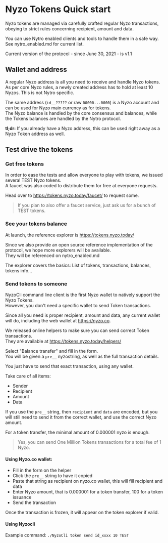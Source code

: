 # Nyzo Tokens Quick start

Nyzo tokens are managed via carefully crafted regular Nyzo transactions, obeying to strict rules concerning recipient, amount and data.

You can use Nytro enabled clients and tools to handle them in a safe way.    
See nytro_enabled.md for current list.

Current version of the protocol - since June 30, 2021 - is v1.1

## Wallet and address

A regular Nyzo address is all you need to receive and handle Nyzo tokens.  
As per core Nyzo rules, a newly created address has to hold at least 10 Nyzos. This is not Nytro specific.

The same address (`id__?????` or raw `00000...0000`) is a Nyzo account and can be used for Nyzo main currency as for tokens.  
The Nyzo balance is handled by the core consensus and balances, while the Tokens balances are handled by the Nytro protocol.

**tl;dr:** If you already have a Nyzo address, this can be used right away as a Nyzo Token address as well.

## Test drive the tokens

### Get free tokens

In order to ease the tests and allow everyone to play with tokens, we issued several TEST Nyzo tokens.  
A faucet was also coded to distribute them for free at everyone requests.

Head over to https://tokens.nyzo.today/faucet/ to request some.

> If you plan to also offer a faucet service, just ask us for a bunch of TEST tokens.

### See your tokens balance

At launch, the reference explorer is https://tokens.nyzo.today/

Since we also provide an open source reference implementation of the protocol, we hope more explorers will be available.  
They will be referenced on nytro_enabled.md

The explorer covers the basics: List of tokens, transactions, balances, tokens info...

### Send tokens to someone

NyzoCli command line client is the first Nyzo wallet to natively support the Nyzo Tokens.  
However, you don't need a specific wallet to send Token transactions.

Since all you need is proper recipient, amount and data, any current wallet will do, including the web wallet at https://nyzo.co.

We released online helpers to make sure you can send correct Token transactions.  
They are available at https://tokens.nyzo.today/helpers/ 

Select "Balance transfer" and fill in the form.   
You will be given a `pre__` nyzostring, as well as the full transaction details.

You just have to send that exact transaction, using any wallet.

Take care of all items:
- Sender
- Recipient
- Amount
- Data

If you use the `pre__` string, then `recipient` and `data` are encoded, but you will still need to send it from the correct wallet, and use the correct Nyzo amount.

For a token transfer, the minimal amount of 0.000001 nyzo is enough.  

> Yes, you can send One Million Tokens transactions for a total fee of 1 Nyzo.

#### Using Nyzo.co wallet:
 
- Fill in the form on the helper
- Click the `pre__` string to have it copied 
- Paste that string as recipient on nyzo.co wallet, this will fill recipient and data
- Enter Nyzo amount, that is 0.000001 for a token transfer, 100 for a token issuance
- Send the transaction

Once the transaction is frozen, it will appear on the token explorer if valid.

#### Using Nyzocli

Example command: `./NyzoCli token send id_xxxx 10 TEST`

